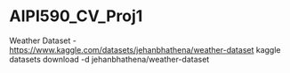 # AIPI590_CV_Proj1
Weather Dataset - https://www.kaggle.com/datasets/jehanbhathena/weather-dataset
kaggle datasets download -d jehanbhathena/weather-dataset
